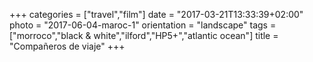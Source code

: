 +++
categories = ["travel","film"]
date = "2017-03-21T13:33:39+02:00"
photo = "2017-06-04-maroc-1"
orientation = "landscape"
tags = ["morroco","black & white","ilford","HP5+","atlantic ocean"]
title = "Compañeros de viaje"
+++
